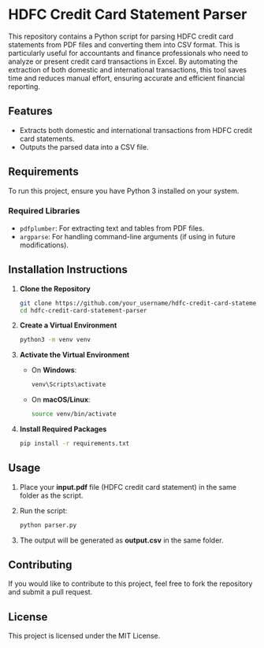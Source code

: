 # HDFC Credit Card Statement Parser

This repository contains a Python script for parsing HDFC credit card statements from PDF files and converting them into CSV format. This is particularly useful for accountants and finance professionals who need to analyze or present credit card transactions in Excel. By automating the extraction of both domestic and international transactions, this tool saves time and reduces manual effort, ensuring accurate and efficient financial reporting.


## Features
- Extracts both domestic and international transactions from HDFC credit card statements.
- Outputs the parsed data into a CSV file.

## Requirements
To run this project, ensure you have Python 3 installed on your system.

### Required Libraries
- `pdfplumber`: For extracting text and tables from PDF files.
- `argparse`: For handling command-line arguments (if using in future modifications).

## Installation Instructions

1. **Clone the Repository**
   ```bash
   git clone https://github.com/your_username/hdfc-credit-card-statement-parser.git
   cd hdfc-credit-card-statement-parser
   ```

2. **Create a Virtual Environment**
   ```bash
   python3 -m venv venv
   ```

3. **Activate the Virtual Environment**
   - On **Windows**:
     ```bash
     venv\Scripts\activate
     ```
   - On **macOS/Linux**:
     ```bash
     source venv/bin/activate
     ```

4. **Install Required Packages**
   ```bash
   pip install -r requirements.txt
   ```

## Usage
1. Place your **input.pdf** file (HDFC credit card statement) in the same folder as the script.
2. Run the script:
   ```bash
   python parser.py
   ```

3. The output will be generated as **output.csv** in the same folder.

## Contributing
If you would like to contribute to this project, feel free to fork the repository and submit a pull request.

## License
This project is licensed under the MIT License.
